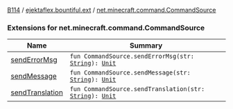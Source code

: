 [B114](../../index.md) / [ejektaflex.bountiful.ext](../index.md) / [net.minecraft.command.CommandSource](./index.md)

### Extensions for net.minecraft.command.CommandSource

| Name | Summary |
|---|---|
| [sendErrorMsg](send-error-msg.md) | `fun CommandSource.sendErrorMsg(str: `[`String`](https://kotlinlang.org/api/latest/jvm/stdlib/kotlin/-string/index.html)`): `[`Unit`](https://kotlinlang.org/api/latest/jvm/stdlib/kotlin/-unit/index.html) |
| [sendMessage](send-message.md) | `fun CommandSource.sendMessage(str: `[`String`](https://kotlinlang.org/api/latest/jvm/stdlib/kotlin/-string/index.html)`): `[`Unit`](https://kotlinlang.org/api/latest/jvm/stdlib/kotlin/-unit/index.html) |
| [sendTranslation](send-translation.md) | `fun CommandSource.sendTranslation(str: `[`String`](https://kotlinlang.org/api/latest/jvm/stdlib/kotlin/-string/index.html)`): `[`Unit`](https://kotlinlang.org/api/latest/jvm/stdlib/kotlin/-unit/index.html) |
